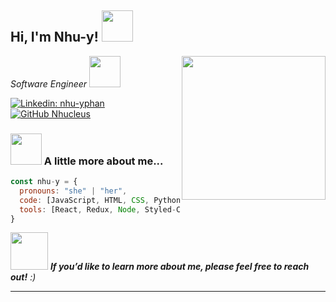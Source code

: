 <h2> Hi, I'm Nhu-y! <img src="https://media.tenor.com/images/b7f8a22a4908cdb48970593ae2ce8bc6/tenor.gif" width="50"></h2>
<img align='right' src="http://anthonyantonellis.com/dmd2_sites/nguyen/media/typing.gif" width="230">
<p><em>Software Engineer <img src="https://media3.giphy.com/media/duEbacpSGx8Pl8iWvx/giphy.gif" width="50">
</em></p>

[![Linkedin: nhu-yphan](https://img.shields.io/badge/-nhucleus-blue?style=flat-square&logo=Linkedin&logoColor=white&link=https://www.linkedin.com/in/nhu-yphan/)](https://www.linkedin.com/in/nhu-yphan/)
[![GitHub Nhucleus](https://img.shields.io/github/followers/nhucleus?label=follow&style=social)](https://github.com/nhucleus)


### <img src="https://media4.giphy.com/media/XZZhLdVtTNixtKcXsX/giphy.gif" width="50"> A little more about me...  

```javascript
const nhu-y = {
  pronouns: "she" | "her",
  code: [JavaScript, HTML, CSS, Python],
  tools: [React, Redux, Node, Styled-Components, Docker, AWS S3, Postgres, SQL, REST APIs, OOP, GraphQL, PUG, Express.js, Flask]
}
```

<img src="https://media.clicky.co.uk/blog/archive/aminated-talking-people@2x.gif" width="60"> <em><b>If you’d like to learn more about me, please feel free to reach out!</b> :)</em>

---
